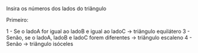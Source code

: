 Insira os números dos lados do triângulo

Primeiro:

1 - Se o ladoA for igual ao ladoB e igual ao ladoC -> triângulo equilátero
3 - Senão, se o ladoA, ladoB e ladoC forem diferentes -> triângulo escaleno
4 - Senão -> triângulo isóceles
